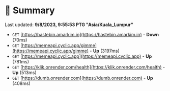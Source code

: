 # 📖 Summary
Last updated: **9/8/2023, 9:55:53 PTG "Asia/Kuala_Lumpur"**

- `GET` [https://hastebin.amarkim.in](https://hastebin.amarkim.in) - **Down** (70ms)
- `GET` [https://memeapi.cyclic.app/gimme](https://memeapi.cyclic.app/gimme) - **Up** (3197ms)
- `GET` [https://memeapi.cyclic.app](https://memeapi.cyclic.app) - **Up** (781ms)
- `GET` [https://klik.onrender.com/health](https://klik.onrender.com/health) - **Up** (513ms)
- `GET` [https://dumb.onrender.com](https://dumb.onrender.com) - **Up** (408ms)
